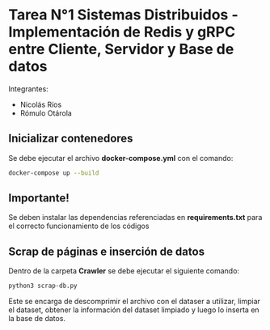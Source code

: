 # Tarea N°1 Sistemas Distribuidos - Implementación de Redis y gRPC entre Cliente, Servidor y Base de datos 
Integrantes:
  - Nicolás Ríos
  - Rómulo Otárola
## Inicializar contenedores
Se debe ejecutar el archivo **docker-compose.yml** con el comando:
```sh
docker-compose up --build
```
## Importante!
Se deben instalar las dependencias referenciadas en **requirements.txt** para el correcto funcionamiento de los códigos
## Scrap de páginas e inserción de datos
Dentro de la carpeta **Crawler** se debe ejecutar el siguiente comando:
```sh
python3 scrap-db.py
```
Este se encarga de descomprimir el archivo con el dataser a utilizar, limpiar el dataset, obtener la información del dataset limpiado y luego lo inserta en la base de datos.
